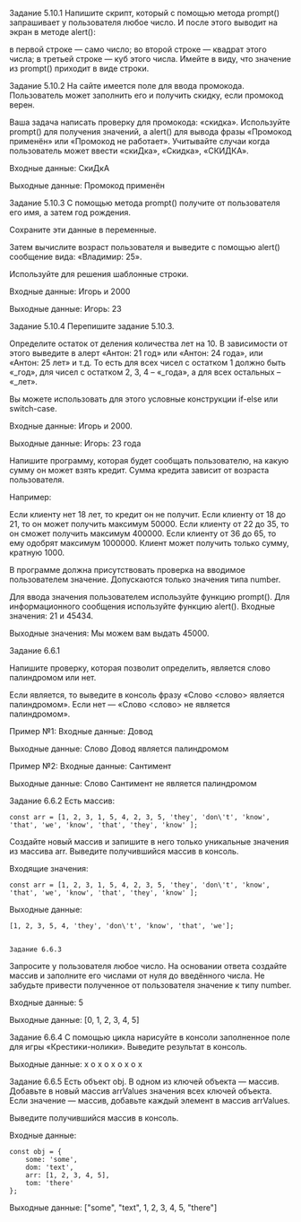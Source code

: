 Задание 5.10.1
Напишите скрипт, который с помощью метода prompt() запрашивает у пользователя любое число. И после этого выводит на экран в методе alert():

в первой строке — само число;
во второй строке — квадрат этого числа;
в третьей строке — куб этого числа.
Имейте в виду, что значение из prompt() приходит в виде строки.

Задание 5.10.2
На сайте имеется поле для ввода промокода. Пользователь может заполнить его и получить скидку, если промокод верен.

Ваша задача написать проверку для промокода: «скидка». Используйте prompt() для получения значений, а alert() для вывода фразы «Промокод применён» или «Промокод не работает». Учитывайте случаи когда пользователь может ввести «скиДка», «Скидка», «СКИДКА».

Входные данные: СкиДкА

Выходные данные: Промокод применён

Задание 5.10.3
С помощью метода prompt() получите от пользователя его имя, а затем год рождения.

Сохраните эти данные в переменные.

Затем вычислите возраст пользователя и выведите с помощью alert() сообщение вида: «Владимир: 25».

Используйте для решения шаблонные строки.

Входные данные: Игорь и 2000

Выходные данные: Игорь: 23

Задание 5.10.4
Перепишите задание 5.10.3.

Определите остаток от деления количества лет на 10. В зависимости от этого выведите в алерт «Антон: 21 год» или «Антон: 24 года», или «Антон: 25 лет» и т.д. То есть для всех чисел с остатком 1 должно быть «_год», для чисел с остатком 2, 3, 4 – «_года», а для всех остальных – «_лет».

Вы можете использовать для этого условные конструкции if-else или switch-case.

Входные данные: Игорь и 2000.

Выходные данные: Игорь: 23 года

Напишите программу, которая будет сообщать пользователю, на какую сумму он может взять кредит. Сумма кредита зависит от возраста пользователя.

Например:

Если клиенту нет 18 лет, то кредит он не получит.
Если клиенту от 18 до 21, то он может получить максимум 50000.
Если клиенту от 22 до 35, то он сможет получить максимум 400000.
Если клиенту от 36 до 65, то ему одобрят максимум 1000000.
Клиент может получить только сумму, кратную 1000.

В программе должна присутствовать проверка на вводимое пользователем значение. Допускаются только значения типа number.

Для ввода значения пользователем используйте функцию prompt(). Для информационного сообщения используйте функцию alert().
Входные значения: 21 и 45434.

Выходные значения: Мы можем вам выдать 45000.

Задание 6.6.1

Напишите проверку, которая позволит определить, является слово палиндромом или нет.

Если является, то выведите в консоль фразу «Слово <слово> является палиндромом». Если нет — «Слово <слово> не является палиндромом».

Пример №1:
Входные данные: Довод

Выходные данные: Слово Довод является палиндромом

Пример №2:
Входные данные: Сантимент

Выходные данные: Слово Сантимент не является палиндромом

Задание 6.6.2
Есть массив:

    const arr = [1, 2, 3, 1, 5, 4, 2, 3, 5, 'they', 'don\'t', 'know', 'that', 'we', 'know', 'that', 'they', 'know' ]; 
Создайте новый массив и запишите в него только уникальные значения из массива arr. Выведите получившийся массив в консоль.

Входящие значения:

    const arr = [1, 2, 3, 1, 5, 4, 2, 3, 5, 'they', 'don\'t', 'know', 'that', 'we', 'know', 'that', 'they', 'know' ];
Выходные данные:

    [1, 2, 3, 5, 4, 'they', 'don\'t', 'know', 'that', 'we'];


    Задание 6.6.3
Запросите у пользователя любое число. На основании ответа создайте массив и заполните его числами от нуля до введённого числа. Не забудьте привести полученное от пользователя значение к типу number.

Входные данные: 5

Выходные данные: [0, 1, 2, 3, 4, 5]

Задание 6.6.4
С помощью цикла нарисуйте в консоли заполненное поле для игры «Крестики-нолики». Выведите результат в консоль.

Выходные данные:
x o x
o x o
x o x

Задание 6.6.5
Есть объект obj. В одном из ключей объекта — массив. Добавьте в новый массив arrValues значения всех ключей объекта. Если значение — массив, добавьте каждый элемент в массив arrValues.

Выведите получившийся массив в консоль.

Входные данные:

    const obj = {
        some: 'some',
        dom: 'text',
        arr: [1, 2, 3, 4, 5],
        tom: 'there'
    };
Выходные данные: ["some", "text", 1, 2, 3, 4, 5, "there"]

